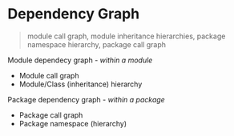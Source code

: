 # Dependency Graph
> module call graph, module inheritance hierarchies, package namespace hierarchy, package call graph

Module dependecy graph - *within a module*
- Module call graph 
- Module/Class (inheritance) hierarchy

Package dependency graph - *within a package*
- Package call graph
- Package namespace (hierarchy)
